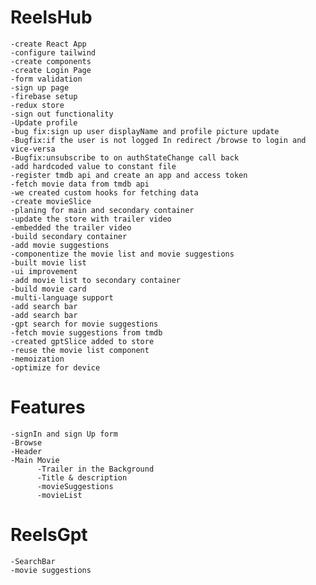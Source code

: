 # ReelsHub

    -create React App
    -configure tailwind
    -create components
    -create Login Page
    -form validation
    -sign up page
    -firebase setup
    -redux store
    -sign out functionality
    -Update profile
    -bug fix:sign up user displayName and profile picture update
    -Bugfix:if the user is not logged In redirect /browse to login and vice-versa
    -Bugfix:unsubscribe to on authStateChange call back
    -add hardcoded value to constant file
    -register tmdb api and create an app and access token
    -fetch movie data from tmdb api
    -we created custom hooks for fetching data
    -create movieSlice
    -planing for main and secondary container
    -update the store with trailer video
    -embedded the trailer video
    -build secondary container
    -add movie suggestions
    -componentize the movie list and movie suggestions
    -built movie list
    -ui improvement
    -add movie list to secondary container
    -build movie card
    -multi-language support
    -add search bar
    -add search bar
    -gpt search for movie suggestions
    -fetch movie suggestions from tmdb
    -created gptSlice added to store
    -reuse the movie list component
    -memoization
    -optimize for device
    
    
    


# Features

    -signIn and sign Up form
    -Browse
    -Header
    -Main Movie
          -Trailer in the Background
          -Title & description
          -movieSuggestions
          -movieList

# ReelsGpt

    -SearchBar
    -movie suggestions
